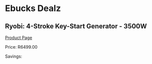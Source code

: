 
# Ebucks Dealz
## Ryobi: 4-Stroke Key-Start Generator - 3500W
[Product Page](https://www.ebucks.com/web/shop/productSelected.do?prodId=339979054&catId=870841698)

Price: R6499.00

Savings: 


	